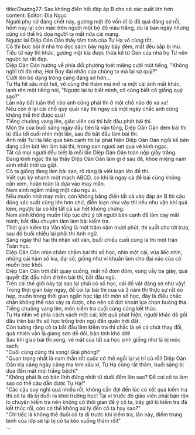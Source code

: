 title:Chương27: Sao không điền hết đáp áp B cho có xác xuất lớn hơn
content:
Editor: Địa Ngục<br>Người phụ nữ đáng chết này, gương mặt đó vốn dĩ là đã quá đáng sợ rồi, hôm nay lại còn mặc trên người một bộ đồ màu trắng, dù là ban ngày nhưng cũng có thể hù dọa người ta mất nửa cái mạng.<br>Ngược lại Diệp Oản Oản thấy tâm tình của Tư Hạ vô cùng tốt.<br>Cô thì bực bội ở nhà trọ đọc sách bảy ngày bảy đêm, mắt đều sắp bị mù.<br>Tiểu tử này thì khác, gương mặt kia được thừa kế từ Gen của nhà họ Tư nên ngược lại rất đẹp.<br>Diệp Oản Oản hướng về phía đối phương toét miệng cười một tiếng, "Không nghĩ tới đó nha, Hot Boy đại nhân của chúng ta mà lại sợ quỷ?"<br>Cười lên bộ dạng trông càng đáng sợ hơn...<br>Tư Hạ hít sâu một hơi, vô cùng thê thảm mà mở ra một cái ánh mắt khác, lạnh rên một tiếng nói, "Ngược lại tự biết mình, cô cũng biết cô giống quỷ sao?"<br>Lần này bất luận thế nào anh cũng phải thi ở một chỗ nào đó xa xa!<br>Nếu còn ở lại cái chỗ quỷ quái này thì ngay cả một ngày chắc anh cũng không thể thở được quá!<br>Tiếng chuông vang lên, giáo viên coi thi bắt đầu phát bài thi.<br>Môn thi của buổi sáng ngày đầu tiên là văn tống, Diệp Oản Oản đem bài thi từ đầu tới cuối nhìn một lần, sau đó bắt đầu làm bài thi.<br>Ánh mắt Tư Hạ liếc qua bên cạnh thì lại phát hiện Diệp Oản Oản ngồi kế bên đang cầm bút lên làm bài thi, trong con ngươi xẹt qua vẻ kinh ngạc.<br>Tất cả mọi người đều biết là mỗi lần Diệp Oản Oản toàn nộp giấy trắng.<br>Đang kinh ngạc thì lại thấy Diệp Oản Oản làm gì ở sau đề, khóe miệng nam sinh nhất thời co giật.<br>Cô ta giống đang làm bài sao, rõ ràng là viết loạn lên đề thi.<br>Viết cực kỳ nhanh một mạch ABCD, có khi là ngay cả đề bài cũng không cần xem, hoàn toàn là dựa vào may mắn.<br>Nam sinh ngầm mắng một câu ngu si.<br>Nếu muốn nhờ may mắn, còn không bằng điền tất cả vào đáp án B thì câu đúng xác suất cũng lớn hơn chứ, điền loạn như vậy thì nếu như vận khí quá kém, ngược lại có khi tất cả sai hết không chừng.<br>Nam sinh không muốn tiếp tục chú ý tới người bên cạnh để làm cay mắt mình, bắt đầu chuyên tâm làm bài kiểm tra.<br>Thời gian kiểm tra Văn tống là một trăm năm mươi phút, thi suốt cho tới trưa, sau đó buổi chiều lại phải thi Anh ngữ.<br>Sáng ngày thứ hai thì nhận xét văn, buổi chiều cuối cùng là thi một trận Toán học.<br>Diệp Oản Oản nhìn chằm chằm bài thi số học, nhìn một cái, vừa liếc nhìn, những cái hàm số kia, đại số, giống như vi khuẩn làm cho đại não của cô muốn bóc khói.<br>Diệp Oản Oản trời đất quay cuồng, mắt nổ đom đóm, vùng vẫy ba giây, quả quyết đặt đầu nằm ở trên bài thi, bắt đầu ngủ.<br>Trên cái thế giới này tại sao lại phải có số học, cái đồ vật đáng sợ như vậy!<br>Trong thời gian bảy ngày, để coi lại bài thi của cả 3 năm thì thực sự rất eo hẹp, muốn trong thời gian ngắn học tập tốt môn số học, đây là điều chắc chắn không thể nào xảy ra được, cho nên cô dứt khoát lựa chọn buông tha.<br>Tiếng chuông vang lên, môn kiểm tra cuối cùng cũng kết thúc.<br>Tu Hạ nhìn về phía cách vách một cái, kết quả phát hiện, người khác đã gối đầu trên bài thi số học trống trơn ngủ đến quên trời đất.<br>Còn tưởng rằng cô ta bắt đầu làm kiểm tra thì chắc là sẽ có chút thay đổi, quả nhiên vẫn là giang sơn dễ đổi, bản tính khó dời!<br>Sau khi giao bài thi xong, vẻ mặt của tất cả học sinh giống như là bị móc sạch.<br>"Cuối cùng cũng thi xong! Giải phóng!"<br>"Quan trọng nhất là nam thần rốt cuộc có thể ngồi lại vị trí cũ rồi! Diệp Oản Oản kia càng ngày càng ma lem xấu xí, Tư Hạ cũng rất thảm, buổi sáng bị dọa đến mặt mũi trắng bệch!"<br>"Không phải là có bản lĩnh đứng nhất từ dưới đếm lên sao? Để coi cô ta làm sao có thể câu dẫn được Tư Hạ!"<br>"Các cậu suy nghĩ quá nhiều rồi, không cần đợi đến lúc có kết quả kiểm tra thì cô ta đã bị đuổi ra khỏi trường học! Tại vì trước đó giáo viên phải bận rộn lo chuyện kiểm tra nên không có thời gian để ý cô ta, bây giờ kì kiểm tra đã kết thúc rồi, còn có thể không xử lý đến cô ta hay sao?"<br>"Chỉ tiếc là không thể đuổi cô ta đi trước khi kiểm tra, lần này, điểm trung bình của lớp sẽ lại bị cô ta kéo xuống thảm rồi!"<br>...